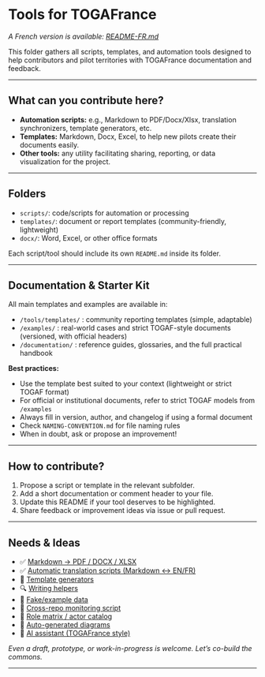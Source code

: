 # Tools for TOGAFrance

_A French version is available: [README-FR.md](./README-FR.md)_

This folder gathers all scripts, templates, and automation tools designed to help contributors and pilot territories with TOGAFrance documentation and feedback.

---

## What can you contribute here?

- **Automation scripts:** e.g., Markdown to PDF/Docx/Xlsx, translation synchronizers, template generators, etc.
- **Templates:** Markdown, Docx, Excel, to help new pilots create their documents easily.
- **Other tools:** any utility facilitating sharing, reporting, or data visualization for the project.

---

## Folders

- `scripts/`: code/scripts for automation or processing
- `templates/`: document or report templates (community-friendly, lightweight)
- `docx/`: Word, Excel, or other office formats

Each script/tool should include its own `README.md` inside its folder.

---

## Documentation & Starter Kit

All main templates and examples are available in:

- `/tools/templates/` : community reporting templates (simple, adaptable)
- `/examples/` : real-world cases and strict TOGAF-style documents (versioned, with official headers)
- `/documentation/` : reference guides, glossaries, and the full practical handbook

**Best practices:**
- Use the template best suited to your context (lightweight or strict TOGAF format)
- For official or institutional documents, refer to strict TOGAF models from `/examples`
- Always fill in version, author, and changelog if using a formal document
- Check `NAMING-CONVENTION.md` for file naming rules
- When in doubt, ask or propose an improvement!

---

## How to contribute?

1. Propose a script or template in the relevant subfolder.
2. Add a short documentation or comment header to your file.
3. Update this README if your tool deserves to be highlighted.
4. Share feedback or improvement ideas via issue or pull request.

---

## Needs & Ideas

- ✅ [Markdown → PDF / DOCX / XLSX](./scripts/generate-pdf/README.md)
- ✅ [Automatic translation scripts (Markdown ↔️ EN/FR)](./scripts/translate-md/README.md)
- 🧩 [Template generators](./scripts/generate-template/README.md)
- 🔍 [Writing helpers](../writing-tools/README.md)
- 📄 [Fake/example data](../fake-data/README.md)
- 🔁 [Cross-repo monitoring script](./scripts/sync-programme2027/README.md)
- 🧪 [Role matrix / actor catalog](./scripts/generate-role-matrix/README.md)
- 🔗 [Auto-generated diagrams](./scripts/generate-diagrams/README.md)
- 🧠 [AI assistant (TOGAFrance style)](./scripts/tf-assistant/README.md)



_Even a draft, prototype, or work-in-progress is welcome. Let’s co-build the commons._


---
